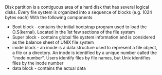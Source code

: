 Disk partition is a contiguous area of a hard disk that has several logical disks.
Every file system is organized into a sequence of blocks (e.g. 1024 bytes each) With the following components 
- Boot block - contains the initial bootstrap program used to load the O.S(kernal). Located in the 1st few sections of the file system 
- Super block - contains global file system information and is considered as the balance sheet of UNIX file system
- inode block - an inode is a data structure used to represent a file object, a file or a directory. An inode is identified by a unique number called the "inode number". Users identify files by file names, but Unix identifies files by the inode number
- data block - contains the actual data
